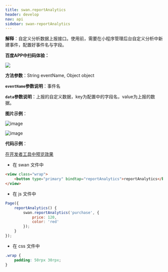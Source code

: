 ```yaml
---
title: swan.reportAnalytics
header: develop
nav: api
sidebar: swan-reportAnalytics
---
```

 

**解释**：自定义分析数据上报接口。使用前，需要在小程序管理后台自定义分析中新建事件，配置好事件名与字段。

**百度APP中扫码体验：**

<img src="https://b.bdstatic.com/miniapp/assets/images/doc_demo/fragment_reportAnalytics.png"  class="demo-qrcode-image" />

**方法参数**：String eventName, Object object

**`eventName`参数说明**：事件名

**`data`参数说明**：上报的自定义数据，key为配置中的字段名，value为上报的数据。

**图片示例**：

![image](https://b.bdstatic.com/miniapp/images/paramManage.png)

![image](https://b.bdstatic.com/miniapp/images/reportAnalysise.png)

**代码示例**：

<a href="swanide://fragment/18e398f43cf58a399f549916c7b9c9201558343090267" title="在开发者工具中预览效果" target="_self">在开发者工具中预览效果</a>

* 在 swan 文件中

```html
<view class="wrap">
    <button type="primary" bindtap="reportAnalytics">reportAnalytics</button>
</view>
```

* 在 js 文件中

```js
Page({
    reportAnalytics() {
        swan.reportAnalytics('purchase', {
            price: 120,
            color: 'red'
        });
    }
});
```
* 在 css 文件中

```css
.wrap {
    padding: 50rpx 30rpx;
}
```
